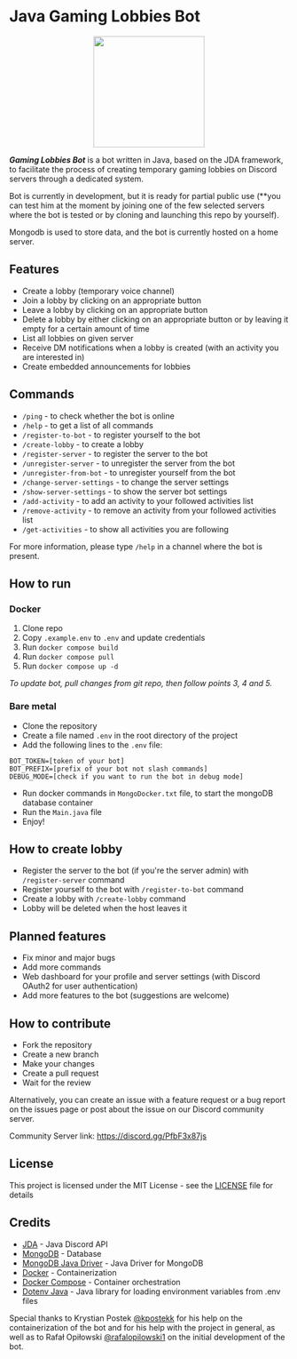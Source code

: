 # Java Gaming Lobbies Bot
<p align="center">
    <img src="https://media.discordapp.net/attachments/1036622997865381959/1036623048842944553/Gaming_Lobbies_Bot-logos_transparent.png?width=662&height=662" width="200">
</p>

***Gaming Lobbies Bot*** is a bot written in Java, based on the JDA framework, to facilitate the process of creating temporary gaming lobbies on Discord servers through a dedicated system.

Bot is currently in development, but it is ready for partial public use (**you can test him at the moment by joining one of the few selected servers where the bot is tested or by cloning and launching this repo by yourself).

Mongodb is used to store data, and the bot is currently hosted on a home server.

## Features
- Create a lobby (temporary voice channel)
- Join a lobby by clicking on an appropriate button
- Leave a lobby by clicking on an appropriate button
- Delete a lobby by either clicking on an appropriate button or by leaving it empty for a certain amount of time
- List all lobbies on given server
- Receive DM notifications when a lobby is created (with an activity you are interested in)
- Create embedded announcements for lobbies

## Commands
- `/ping` - to check whether the bot is online
- `/help` - to get a list of all commands
- `/register-to-bot` - to register yourself to the bot
- `/create-lobby` - to create a lobby
- `/register-server` - to register the server to the bot
- `/unregister-server` - to unregister the server from the bot
- `/unregister-from-bot` - to unregister yourself from the bot
- `/change-server-settings` - to change the server settings
- `/show-server-settings` - to show the server bot settings
- `/add-activity` - to add an activity to your followed activities list
- `/remove-activity` - to remove an activity from your followed activities list
- `/get-activities` - to show all activities you are following

For more information, please type `/help` in a channel where the bot is present.

## How to run

### Docker

 1. Clone repo
 2. Copy `.example.env` to `.env` and update credentials
 3. Run `docker compose build`
 4. Run `docker compose pull`
 5. Run `docker compose up -d`

*To update bot, pull changes from git repo, then follow points 3, 4 and 5.*

### Bare metal
- Clone the repository
- Create a file named `.env` in the root directory of the project
- Add the following lines to the `.env` file:
```
BOT_TOKEN=[token of your bot]
BOT_PREFIX=[prefix of your bot not slash commands]
DEBUG_MODE=[check if you want to run the bot in debug mode]
```
- Run docker commands in `MongoDocker.txt` file, to start the mongoDB database container
- Run the `Main.java` file
- Enjoy!

## How to create lobby
- Register the server to the bot (if you're the server admin) with `/register-server` command
- Register yourself to the bot with `/register-to-bot` command
- Create a lobby with `/create-lobby` command
- Lobby will be deleted when the host leaves it

## Planned features
- Fix minor and major bugs
- Add more commands
- Web dashboard for your profile and server settings (with Discord OAuth2 for user authentication)
- Add more features to the bot (suggestions are welcome)

## How to contribute
- Fork the repository
- Create a new branch
- Make your changes
- Create a pull request
- Wait for the review

Alternatively, you can create an issue with a feature request or a bug report on the issues page or post about the issue on our Discord community server.

Community Server link: https://discord.gg/PfbF3x87js

## License
This project is licensed under the MIT License - see the [LICENSE](LICENSE) file for details

## Credits
- [JDA](https://github.com/DV8FromTheWorld/JDA) - Java Discord API
- [MongoDB](https://www.mongodb.com/) - Database
- [MongoDB Java Driver](https://mongodb.github.io/mongo-java-driver/) - Java Driver for MongoDB
- [Docker](https://www.docker.com/) - Containerization
- [Docker Compose](https://docs.docker.com/compose/) - Container orchestration
- [Dotenv Java](https://github.com/cdimascio/dotenv-java) - Java library for loading environment variables from .env files

Special thanks to Krystian Postek [@kpostekk](https://github.com/kpostekk) for his help on the containerization of the bot and for his help with the project in general, as well as to Rafał Opiłowski [@rafalopilowski1](https://github.com/rafalopilowski1) on the initial development of the bot.